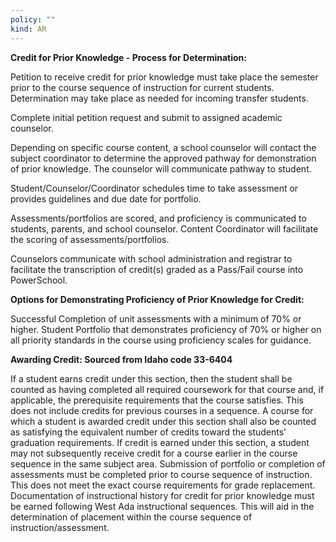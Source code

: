 ```yaml
---
policy: ""
kind: AR
---
```


**Credit for Prior Knowledge - Process for Determination:**


Petition to receive credit for prior knowledge must take place the semester prior to the course sequence of
instruction for current students. Determination may take place as needed for incoming transfer students.


Complete initial petition request and submit to assigned academic counselor.


Depending on specific course content, a school counselor will contact the subject coordinator to
determine the approved pathway for demonstration of prior knowledge. The counselor will
communicate pathway to student.


Student/Counselor/Coordinator schedules time to take assessment or provides guidelines and due date
for portfolio.


Assessments/portfolios are scored, and proficiency is communicated to students, parents, and school
counselor. Content Coordinator will facilitate the scoring of assessments/portfolios.


Counselors communicate with school administration and registrar to facilitate the transcription of
credit(s) graded as a Pass/Fail course into PowerSchool.

**Options for Demonstrating Proficiency of Prior Knowledge for Credit:**


Successful Completion of unit assessments with a minimum of 70% or higher.
Student Portfolio that demonstrates proficiency of 70% or higher on all priority standards in the course using
proficiency scales for guidance.

**Awarding Credit: Sourced from Idaho code 33-6404**


If a student earns credit under this section, then the student shall be counted as having completed all
required coursework for that course and, if applicable, the prerequisite requirements that the course satisfies.
This does not include credits for previous courses in a sequence.
A course for which a student is awarded credit under this section shall also be counted as satisfying the
equivalent number of credits toward the students’ graduation requirements.
If credit is earned under this section, a student may not subsequently receive credit for a course earlier in the
course sequence in the same subject area.
Submission of portfolio or completion of assessments must be completed prior to course sequence of
instruction.
This does not meet the exact course requirements for grade replacement.
Documentation of instructional history for credit for prior knowledge must be earned following West Ada
instructional sequences. This will aid in the determination of placement within the course sequence of
instruction/assessment.
